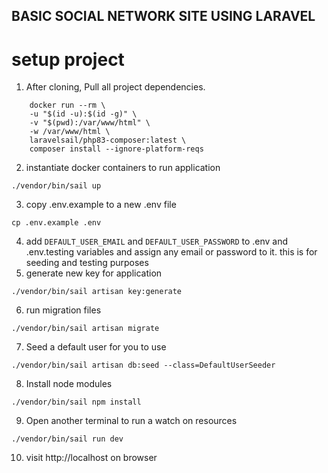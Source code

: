 ## BASIC SOCIAL NETWORK SITE USING LARAVEL

# setup project
1. After cloning, Pull all project dependencies. 
``` 
    docker run --rm \
    -u "$(id -u):$(id -g)" \
    -v "$(pwd):/var/www/html" \
    -w /var/www/html \
    laravelsail/php83-composer:latest \
    composer install --ignore-platform-reqs 
```
2. instantiate docker containers to run application
```
./vendor/bin/sail up
```
3. copy .env.example to a new .env file
```
cp .env.example .env
```
4. add `DEFAULT_USER_EMAIL` and `DEFAULT_USER_PASSWORD` to .env and .env.testing variables and assign any email or password to it. this is for seeding and testing purposes
5. generate new key for application
```
./vendor/bin/sail artisan key:generate
```
6. run migration files
```
./vendor/bin/sail artisan migrate
```
7. Seed a default user for you to use
```
./vendor/bin/sail artisan db:seed --class=DefaultUserSeeder
```
8. Install node modules
```
./vendor/bin/sail npm install
```
9. Open another terminal to run a watch on resources
```
./vendor/bin/sail run dev
```
10. visit http://localhost on browser

